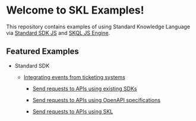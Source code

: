 # Welcome to SKL Examples!

This repository contains examples of using Standard Knowledge Language via [Standard SDK JS](https://github.com/comake/standard-sdk-js) and [SKQL JS Engine](https://github.com/comake/skql-js-engine).

## Featured Examples

- Standard SDK

  - [Integrating events from ticketing systems](https://github.com/comake/skl-examples/blob/main/unified-events-api)
    
    - [Send requests to APIs using existing SDKs](https://github.com/comake/skl-examples/blob/main/unified-events-api/src/UsingExistingSdks.ts)

    - [Send requests to APIs using OpenAPI specifications](https://github.com/comake/skl-examples/blob/main/unified-events-api/src/UsingOpenApiSpecs.ts)

    - [Send requests to APIs using SKL](https://github.com/comake/skl-examples/blob/main/unified-events-api/src/UsingSkl.ts)